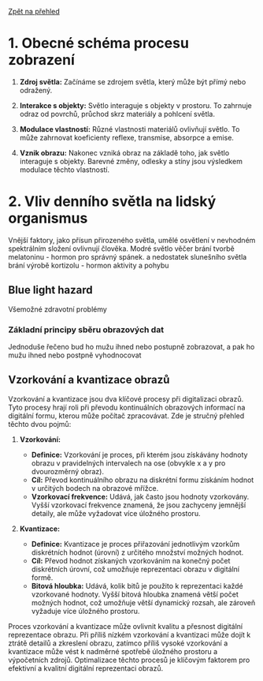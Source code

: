 [Zpět na přehled](../README.md)

# 1. Obecné schéma procesu zobrazení

1. **Zdroj světla:** Začínáme se zdrojem světla, který může být přímý nebo odražený.

2. **Interakce s objekty:** Světlo interaguje s objekty v prostoru. To zahrnuje odraz od povrchů, průchod skrz materiály a pohlcení světla.

3. **Modulace vlastností:** Různé vlastnosti materiálů ovlivňují světlo. To může zahrnovat koeficienty reflexe, transmise, absorpce a emise.

4. **Vznik obrazu:** Nakonec vzniká obraz na základě toho, jak světlo interaguje s objekty. Barevné změny, odlesky a stíny jsou výsledkem modulace těchto vlastností.

# 2. Vliv denního světla na lidský organismus
Vnější faktory, jako přísun přirozeného světla, umělé osvětlení v nevhodném spektrálním složení ovlivnují člověka. Modré světlo věčer brání tvorbě melatoninu - hormon pro správný spánek. a nedostatek slunešního světla brání výrobě kortizolu - hormon aktivity a pohybu

## Blue light hazard 
Všemožné zdravotní problémy

### Základní principy sběru obrazových dat
Jednoduše řečeno bud ho mužu ihned nebo postupně zobrazovat, a pak ho mužu ihned nebo postpně vyhodnocovat

## Vzorkování a kvantizace obrazů
Vzorkování a kvantizace jsou dva klíčové procesy při digitalizaci obrazů. Tyto procesy hrají roli při převodu kontinuálních obrazových informací na digitální formu, kterou může počítač zpracovávat. Zde je stručný přehled těchto dvou pojmů:

1. **Vzorkování:**
   - **Definice:** Vzorkování je proces, při kterém jsou získávány hodnoty obrazu v pravidelných intervalech na ose (obvykle x a y pro dvourozměrný obraz).
   - **Cíl:** Převod kontinuálního obrazu na diskrétní formu získáním hodnot v určitých bodech na obrazové mřížce.
   - **Vzorkovací frekvence:** Udává, jak často jsou hodnoty vzorkovány. Vyšší vzorkovací frekvence znamená, že jsou zachyceny jemnější detaily, ale může vyžadovat více úložného prostoru.

2. **Kvantizace:**
   - **Definice:** Kvantizace je proces přiřazování jednotlivým vzorkům diskrétních hodnot (úrovní) z určitého množství možných hodnot.
   - **Cíl:** Převod hodnot získaných vzorkováním na konečný počet diskrétních úrovní, což umožňuje reprezentaci obrazu v digitální formě.
   - **Bitová hloubka:** Udává, kolik bitů je použito k reprezentaci každé vzorkované hodnoty. Vyšší bitová hloubka znamená větší počet možných hodnot, což umožňuje větší dynamický rozsah, ale zároveň vyžaduje více úložného prostoru.

Proces vzorkování a kvantizace může ovlivnit kvalitu a přesnost digitální reprezentace obrazu. Při příliš nízkém vzorkování a kvantizaci může dojít k ztrátě detailů a zkreslení obrazu, zatímco příliš vysoké vzorkování a kvantizace může vést k nadměrné spotřebě úložného prostoru a výpočetních zdrojů. Optimalizace těchto procesů je klíčovým faktorem pro efektivní a kvalitní digitální reprezentaci obrazů.